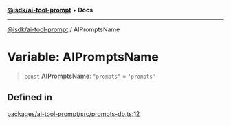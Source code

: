 [**@isdk/ai-tool-prompt**](../README.md) • **Docs**

***

[@isdk/ai-tool-prompt](../globals.md) / AIPromptsName

# Variable: AIPromptsName

> `const` **AIPromptsName**: `"prompts"` = `'prompts'`

## Defined in

[packages/ai-tool-prompt/src/prompts-db.ts:12](https://github.com/isdk/ai-tool-prompt.js/blob/56ba47e7448def48d7081eb98dbdd2995e67a298/src/prompts-db.ts#L12)
